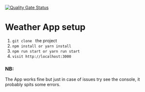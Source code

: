 [![Quality Gate Status](https://sonarcloud.io/api/project_badges/measure?project=FottyM_weatherapp-react&metric=alert_status)](https://sonarcloud.io/dashboard?id=FottyM_weatherapp-react)
# Weather App setup
1. `git clone ` the project
1. `npm install or yarn install`
2. `npm run start or yarn run start`
3. `visit http://localhost:3000`
### NB:
The App works fine but just in case of issues try see the console, it probably spits some errors.

